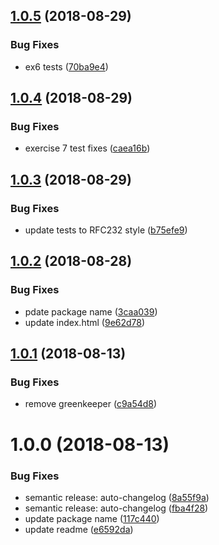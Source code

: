 ## [1.0.5](https://github.com/mike-works/ember-fundamentals/compare/v1.0.4...v1.0.5) (2018-08-29)


### Bug Fixes

* ex6 tests ([70ba9e4](https://github.com/mike-works/ember-fundamentals/commit/70ba9e4))

## [1.0.4](https://github.com/mike-works/ember-fundamentals/compare/v1.0.3...v1.0.4) (2018-08-29)


### Bug Fixes

* exercise 7 test fixes ([caea16b](https://github.com/mike-works/ember-fundamentals/commit/caea16b))

## [1.0.3](https://github.com/mike-works/ember-fundamentals/compare/v1.0.2...v1.0.3) (2018-08-29)


### Bug Fixes

* update tests to RFC232 style ([b75efe9](https://github.com/mike-works/ember-fundamentals/commit/b75efe9))

## [1.0.2](https://github.com/mike-works/ember-fundamentals/compare/v1.0.1...v1.0.2) (2018-08-28)


### Bug Fixes

* pdate package name ([3caa039](https://github.com/mike-works/ember-fundamentals/commit/3caa039))
* update index.html ([9e62d78](https://github.com/mike-works/ember-fundamentals/commit/9e62d78))

## [1.0.1](https://github.com/mike-works/ember-fundamentals/compare/v1.0.0...v1.0.1) (2018-08-13)


### Bug Fixes

* remove greenkeeper ([c9a54d8](https://github.com/mike-works/ember-fundamentals/commit/c9a54d8))

# 1.0.0 (2018-08-13)


### Bug Fixes

* semantic release: auto-changelog ([8a55f9a](https://github.com/mike-works/ember-fundamentals/commit/8a55f9a))
* semantic release: auto-changelog ([fba4f28](https://github.com/mike-works/ember-fundamentals/commit/fba4f28))
* update package name ([117c440](https://github.com/mike-works/ember-fundamentals/commit/117c440))
* update readme ([e6592da](https://github.com/mike-works/ember-fundamentals/commit/e6592da))
